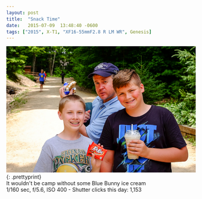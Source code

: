 ```yaml
---
layout: post
title:  "Snack Time"
date:   2015-07-09  13:48:40 -0600
tags: ["2015", X-T1, "XF16-55mmF2.8 R LM WR", Genesis]
---
```

![:title](/images/2015/2015_0709_DSCF8182.jpg)
{: .prettyprint}  
It wouldn't be camp without some Blue Bunny ice cream  
1/160 sec, f/5.6, ISO 400 - Shutter clicks this day: 1,153